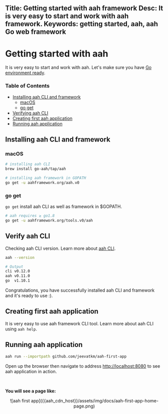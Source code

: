 Title: Getting started with aah framework
Desc: It is very easy to start and work with aah framework.
Keywords: getting started, aah, aah Go web framework
---
# Getting started with aah

It is very easy to start and work with aah. Let's make sure you have [Go environment ready](prerequisites.html).

### Table of Contents

  * [Installing aah CLI and framework](#installing-aah-cli-and-framework)
    - [macOS](#macos)
    - [go get](#go-get)
  * [Verifying aah CLI](#verify-aah-cli)
  * [Creating first aah application](#creating-first-aah-application)
  * [Running aah application](#running-aah-application)

## Installing aah CLI and framework

### macOS

```bash
# installing aah CLI
brew install go-aah/tap/aah

# installing aah framework in GOPATH
go get -u aahframework.org/aah.v0
```

### go get

`go get` install aah CLI as well as framework in $GOPATH.

```bash
# aah requires ≥ go1.8
go get -u aahframework.org/tools.v0/aah
```

## Verify aah CLI

Checking aah CLI version. Learn more about [aah CLI](aah-cli-tool.html).

```bash
aah --version

# Output
cli v0.12.0
aah v0.11.0
go  v1.10.1
```

Congratulations, you have successfully installed aah CLI and framework and it's ready to use :).

## Creating first aah application

It is very easy to use aah framework CLI tool. Learn more about aah CLI using `aah help`.

<script src="https://asciinema.org/a/yhDOMPv0lMrWRUMJXctGuuc5m.js" id="asciicast-yhDOMPv0lMrWRUMJXctGuuc5m" data-speed="2" data-theme="monokai" data-rows="22" async></script>

## Running aah application

```bash
aah run --importpath github.com/jeevatkm/aah-first-app
```

<script src="https://asciinema.org/a/FyjDJHteWpGvjQ6mw15IP4342.js" id="asciicast-FyjDJHteWpGvjQ6mw15IP4342" data-speed="2" data-theme="monokai" data-rows="28" async></script>

Open up the browser then navigate to address [http://localhost:8080](http://localhost:8080) to see aah application in action.

<br>

**You will see a page like:**

<center>![aah first app]({{aah_cdn_host}}/assets/img/docs/aah-first-app-home-page.png)</center>
